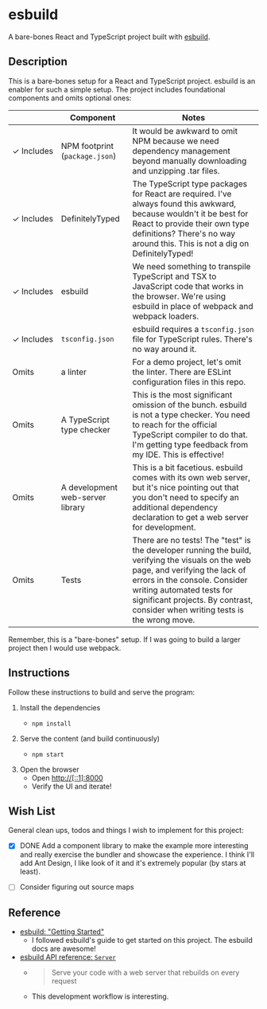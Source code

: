 # esbuild

A bare-bones React and TypeScript project built with [esbuild](https://esbuild.github.io/).


## Description

This is a bare-bones setup for a React and TypeScript project. esbuild is an enabler for such a simple setup. The
project includes foundational components and omits optional ones:

|                       | Component                        | Notes                                                                                                                                                                                                                                                                             |
|-----------------------|----------------------------------|-----------------------------------------------------------------------------------------------------------------------------------------------------------------------------------------------------------------------------------------------------------------------------------|
| &check;&nbsp;Includes | NPM footprint (`package.json`)   | It would be awkward to omit NPM because we need dependency management beyond manually downloading and unzipping .tar files.                                                                                                                                                       |
| &check;&nbsp;Includes | DefinitelyTyped                  | The TypeScript type packages for React are required. I've always found this awkward, because wouldn't it be best for React to provide their own type definitions? There's no way around this. This is not a dig on DefinitelyTyped!                                               |
| &check;&nbsp;Includes | esbuild                          | We need something to transpile TypeScript and TSX to JavaScript code that works in the browser. We're using esbuild in place of webpack and webpack loaders.                                                                                                                      |
| &check;&nbsp;Includes | `tsconfig.json`                  | esbuild requires a `tsconfig.json` file for TypeScript rules. There's no way around it.                                                                                                                                                                                           |
| Omits                 | a linter                         | For a demo project, let's omit the linter. There are ESLint configuration files in this repo.                                                                                                                                                                                     |
| Omits                 | A TypeScript type checker        | This is the most significant omission of the bunch. esbuild is not a type checker. You need to reach for the official TypeScript compiler to do that. I'm getting type feedback from my IDE. This is effective!                                                                   |
| Omits                 | A development web-server library | This is a bit facetious. esbuild comes with its own web server, but it's nice pointing out that you don't need to specify an additional dependency declaration to get a web server for development.                                                                               |
| Omits                 | Tests                            | There are no tests! The "test" is the developer running the build, verifying the visuals on the web page, and verifying the lack of errors in the console. Consider writing automated tests for significant projects. By contrast, consider when writing tests is the wrong move. |

Remember, this is a "bare-bones" setup. If I was going to build a larger project then I would use webpack.


## Instructions

Follow these instructions to build and serve the program:

1. Install the dependencies
    * ```shell
      npm install
      ```
2. Serve the content (and build continuously)
    * ```shell
      npm start
      ```
3. Open the browser
    * Open <http://[::1]:8000>
    * Verify the UI and iterate!


## Wish List

General clean ups, todos and things I wish to implement for this project:

* [x] DONE Add a component library to make the example more interesting and really exercise the bundler and showcase the experience.
  I think I'll add Ant Design, I like look of it and it's extremely popular (by stars at least).
* [ ] Consider figuring out source maps


## Reference

* [esbuild: "Getting Started"](https://esbuild.github.io/getting-started/)
    * I followed esbuild's guide to get started on this project. The esbuild docs are awesome!
* [esbuild API reference: `Server`](https://esbuild.github.io/api/#serve)
    * > Serve your code with a web server that rebuilds on every request
    * This development workflow is interesting. 
